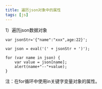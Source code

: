 ```yaml
---
title: 遍历json对象中的属性
tags: [js]
---
```


1）遍历json数据对象

```
var jsonStr='{"name":"xxx",age:22}';

var json = eval('(' + jsonStr + ')');

for (var name in json) {
    var value = json[name];
    alert(name+"--"+value);
}
```

注：在for循环中使用in关键字变量对象的属性。